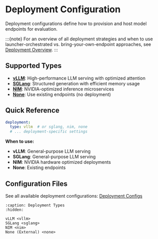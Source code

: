 # Deployment Configuration

Deployment configurations define how to provision and host model endpoints for evaluation.

:::{note}
For an overview of all deployment strategies and when to use launcher-orchestrated vs. bring-your-own-endpoint approaches, see [Deployment Overview](../../../deployment/index.md).
:::

## Supported Types

- **[vLLM](vllm.md)**: High-performance LLM serving with optimized attention
- **[SGLang](sglang.md)**: Structured generation with efficient memory usage  
- **[NIM](nim.md)**: NVIDIA-optimized inference microservices
- **[None](none.md)**: Use existing endpoints (no deployment)

## Quick Reference

```yaml
deployment:
  type: vllm  # or sglang, nim, none
  # ... deployment-specific settings
```

**When to use:**
- **vLLM**: General-purpose LLM serving
- **SGLang**: General-purpose LLM serving
- **NIM**: NVIDIA hardware optimized deployments
- **None**: Existing endpoints

## Configuration Files

See all available deployment configurations: [Deployment Configs](https://gitlab-master.nvidia.com/dl/JoC/competitive_evaluation/nv-eval-platform/-/tree/main/nemo_evaluator_launcher/src/nemo_evaluator_launcher/configs/deployment?ref_type=heads)

```{toctree}
:caption: Deployment Types
:hidden:

vLLM <vllm>
SGLang <sglang>
NIM <nim>
None (External) <none>
```
